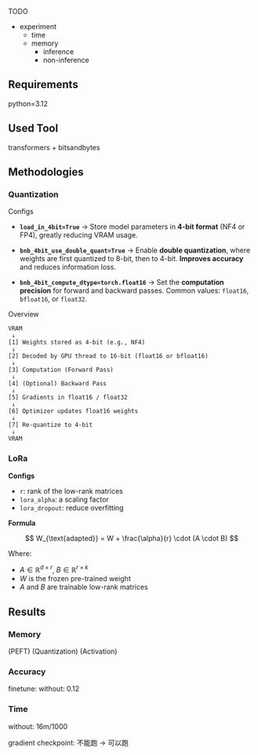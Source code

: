 TODO
* experiment
    * time
    * memory
        * inference
        * non-inference

    
## Requirements
python=3.12

## Used Tool
transformers + bitsandbytes

## Methodologies

### Quantization 

Configs 
* **`load_in_4bit=True`**
  → Store model parameters in **4-bit format** (NF4 or FP4), greatly reducing VRAM usage.

* **`bnb_4bit_use_double_quant=True`**
  → Enable **double quantization**, where weights are first quantized to 8-bit, then to 4-bit.
  **Improves accuracy** and reduces information loss.

* **`bnb_4bit_compute_dtype=torch.float16`**
  → Set the **computation precision** for forward and backward passes.
  Common values: `float16`, `bfloat16`, or `float32`.

Overview
```
VRAM
 ↓
[1] Weights stored as 4-bit (e.g., NF4)
 ↓
[2] Decoded by GPU thread to 16-bit (float16 or bfloat16)
 ↓
[3] Computation (Forward Pass)
 ↓
[4] (Optional) Backward Pass
 ↓
[5] Gradients in float16 / float32
 ↓
[6] Optimizer updates float16 weights
 ↓
[7] Re-quantize to 4-bit
 ↓
VRAM
```

### LoRa
**Configs**
* `r`: rank of the low-rank matrices
* `lora_alpha`: a scaling factor
* `lora_dropout`: reduce overfitting

**Formula**

$$
W_{\text{adapted}} = W + \frac{\alpha}{r} \cdot (A \cdot B)
$$

Where:

* $A \in \mathbb{R}^{d \times r}$, $B \in \mathbb{R}^{r \times k}$
* $W$ is the frozen pre-trained weight
* $A$ and $B$ are trainable low-rank matrices


## Results
### Memory

(PEFT)
(Quantization)
(Activation)

### Accuracy
finetune: 
without: 0.12

### Time 
without: 16m/1000


gradient checkpoint: 不能跑 -> 可以跑
